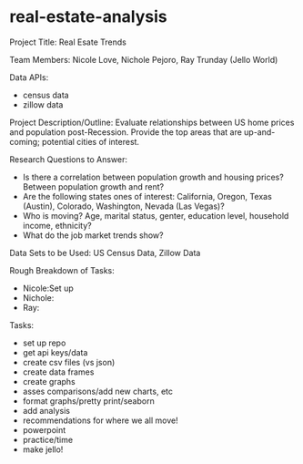 # real-estate-analysis


Project Title: Real Esate Trends

Team Members: Nicole Love, Nichole Pejoro, Ray Trunday (Jello World)

Data APIs:
* census data
* zillow data

Project Description/Outline:  Evaluate relationships between US home prices and population post-Recession. Provide the top areas that are up-and-coming; potential cities of interest.


Research Questions to Answer: 
* Is there a correlation between population growth and housing prices? Between population growth and rent?
* Are the following states ones of interest: California, Oregon, Texas (Austin), Colorado, Washington, Nevada (Las Vegas)?
* Who is moving? Age, marital status, genter, education level, household income, ethnicity?
* What do the job market trends show?

Data Sets to be Used: US Census Data, Zillow Data


Rough Breakdown of Tasks:
* Nicole:Set up
* Nichole:
* Ray:

Tasks: 
* set up repo
* get api keys/data
* create csv files (vs json)
* create data frames 
* create graphs
* asses comparisons/add new charts, etc
* format graphs/pretty print/seaborn
* add analysis
* recommendations for where we all move!
* powerpoint
* practice/time
* make jello!
